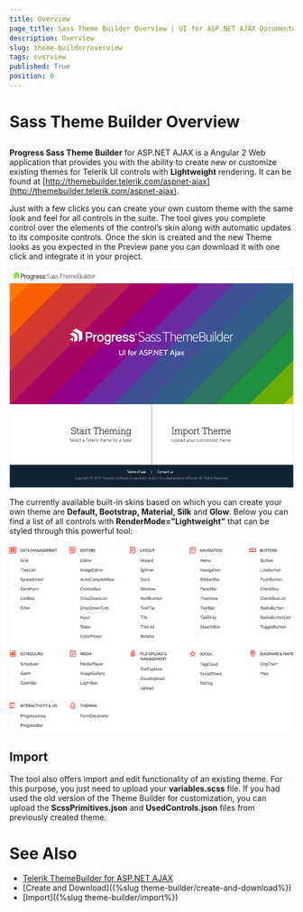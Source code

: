 ```yaml
---
title: Overview
page_title: Sass Theme Builder Overview | UI for ASP.NET AJAX Documentation
description: Overview
slug: theme-builder/overview
tags: overview
published: True
position: 0
---
```


# Sass Theme Builder Overview

##  

**Progress Sass Theme Builder** for ASP.NET AJAX is a Angular 2 Web application that provides you with the ability to create new or customize existing themes for Telerik UI controls with **Lightweight** rendering. It can be found at [http://themebuilder.telerik.com/aspnet-ajax](http://themebuilder.telerik.com/aspnet-ajax).

Just with a few clicks you can create your own custom theme with the same look and feel for all controls in the suite. The tool gives you complete control over the elements of the control’s skin along with automatic updates to its composite controls.  Once the skin is created and the new Theme looks as you expected in the Preview pane you can download it with one click and integrate it in your project.  

![Theme Builder Overview](images/theme-builder-overview.png)


The currently available built-in skins based on which you can create your own theme are **Default, Bootstrap, Material, Silk** and **Glow**. Below you can find a list of all controls with **RenderMode=”Lightweight”** that can be styled through this powerful tool:

![Theme Builder Overview](images/theme-builder-controls-list.png)

## Import

The tool also offers import and edit functionality of an existing theme. For this purpose, you just need to upload your **variables.scss** file. If you had used the old version of the Theme Builder for customization, you can upload the **ScssPrimitives.json** and **UsedControls.json** files from previously created theme. 

# See Also

 * [Telerik ThemeBuilder for ASP.NET AJAX](http://themebuilder.telerik.com/)
 * [Create and Download]({%slug theme-builder/create-and-download%}) 
 * [Import]({%slug theme-builder/import%})  